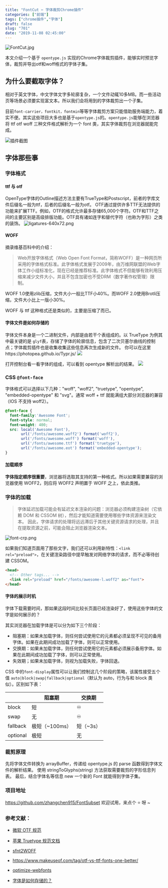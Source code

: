 ```yaml
---
title: "FontCut ✂ 字体裁剪Chrome插件"
categories: ["前端"]
tags: ["chrome插件","字体"]
draft: false
slug: "701"
date: "2019-11-08 02:45:00"
---
```


![FontCut.jpg][1]

本文介绍一个基于 `opentype.js` 实现的Chrome字体裁剪插件，能够实时预览字体，裁剪并导出otf和woff格式的字体子集。


## 为什么要截取字体？
相对于英文字体，中文字体文字多轮廓复杂，一个文件动辄10多MB。而一些活动页等场景必须要实现富文本。所以我们会将用到的字体裁剪出一个子集。

目前`font-carrier，fontkit，fontmin`等等字体裁剪方案只能借助服务端能力，着实不便。其实这些项目大多也是基于`opentype.js`的。`opentype.js`能够在浏览器将 ttf otf woff 三种文件格式解析为一个 font 类，其实字体裁剪在浏览器就能完成。

![插件截图][2]

## 字体那些事

### 字体格式
#### ttf 与 otf
OpenType字体的Outline描述方法主要有TrueType和Postscript，前者的字库文件后缀名一般为ttf，后者的后缀名一般为otf。
OTF通过提供许多TTF无法提供的功能来扩展TTF。例如，OTF的格式允许最多存储65,000个字符。OTF和TTF之间的主要区别是高级排版功能。OTF具有诸如连字和替代字符（也称为字形）之类的装饰。
![ligatures-640x72.png][3]


#### WOFF
摘录维基百科中的介绍：
> Web开放字体格式（Web Open Font Format，简称WOFF）是一种网页所采用的字体格式标准。此字体格式发展于2009年，由万维网联盟的Web字体工作小组标准化，现在已经是推荐标准。此字体格式不但能够有效利用压缩来减少文件大小，并且不包含加密也不受DRM（数字著作权管理）限制。

WOFF 1.0使用zlib压缩，文件大小一般比TTF小40%。而WOFF 2.0使用Brotli压缩，文件大小比上一版小30%。

WOFF 与 ttf 这种格式还是类似的，主要是压缩了而已。

#### 字体文件是如何存储的
字体文件本身是一个二进制文件，内部是由若干个表组成的。以 TrueType 为例其中最关键的是 `glyf`表，存储了字体的轮廓信息，包含了二次贝塞尔曲线的控制点；字体裁剪插件也是收集收集这些信息再次生成新的文件。
你可以在这里https://photopea.github.io/Typr.js/ 
![](https://i.loli.net/2020/10/13/OLe1V5WNEn9o6GH.png)

打开控制台看一看字体的组成，可以看到 opentype 解析出的结果。
![](https://i.loli.net/2020/10/13/LkF2ZBWsMVrnmdl.png)

### CSS `@font-face`

字体格式可以选择以下几种："woff", "woff2", "truetype", "opentype", "embedded-opentype" 和 "svg"。通常 woff + ttf 就能满组大部分浏览器的兼容（IOS 不支持 woff2）。

```css
@font-face {
  font-family:'Awesome Font';
  font-style: normal;
  font-weight: 400;
  src: local('Awesome Font'),
       url('/fonts/awesome.woff2') format('woff2'),
       url('/fonts/awesome.woff') format('woff'),
       url('/fonts/awesome.ttf') format('truetype'),
       url('/fonts/awesome.eot') format('embedded-opentype');
}
```

#### 加载顺序
**字体指定顺序很重要**，浏览器将选取其支持的第一种格式。所以如果需要兼容的浏览器使用 WOFF2，则应将 WOFF2 声明置于 WOFF 之上，依此类推。

### 字体的加载
> 字体延迟加载可能会有延迟文本渲染的问题：浏览器必须构建渲染树（它依赖 DOM 和 CSSOM 树），然后才能知道需要使用哪些字体资源来渲染文本。 因此，字体请求的处理将远远滞后于其他关键资源请求的处理，并且在提取资源之前，可能会阻止浏览器渲染文本。

![font-crp.png][4]

如果我们知道页面用了那些文字，我们还可以利用新特性：`<link rel="preload">`，在关键渲染路径中提早触发对网络字体的请求，而不必等待创建 CSSOM。

```html
<head>
  <!-- Other tags... -->
  <link rel="preload" href="/fonts/awesome-l.woff2" as="font">
</head>
```

#### 字体的展示时机

字体下载需要时间，那如果这段时间比较长页面已经渲染好了，使用这些字体的文字是如何展示的？

其实浏览器在加载字体是可以分为如下三个阶段：
- 阻塞期：如果未加载字体，则任何尝试使用它的元素都必须呈现不可见的备用字体。如果在此期间成功加载了字体，则可以正常使用。
- 交换期：如果未加载字体，则任何尝试使用它的元素都必须展示备用字体。如果在此期间成功加载了字体，则可以正常使用。
- 失效期；如果未加载字体，则视为加载失败，字体回退。

CSS 中的`font-display`属性可以让我们控制这几个阶段的策略，该属性接受五个值 `auto|block|swap|fallback|optional`（默认为 auto，行为与和 block 类似）。区别如下表：


|          |  阻塞期   | 交换期 |
| -------- | --------------- | ----------- |
| block    | 短           | ♾        |
| swap     | 无            | ♾           |
| fallback | 极短（~100ms） | 短（~3s）     |
| optional | 极短            | 无        |

### 裁剪原理
先将字体文件转换为 arrayBuffer，传递给 opentype.js 的 parse 函数得到字体文件的解析结果。
使用 stringToGlyphs(string) 方法获取需要裁剪的字形信息列表。
最后，结合字体名等信息 new 一个新的 Font 就能得到字体子集。

### 项目地址
https://github.com/zhangchen915/FontSubset 
欢迎试用，来点个 ⭐ 呀 ~


### 参考文献：
- [微软 OTF 规范](http://www.microsoft.com/typography/otspec/otff.htm "OTF")
- [苹果 Truetype 规范文档](https://developer.apple.com/fonts/TTRefMan/RM06/Chap6.html "Truetype")
- [sfnt2WOFF]( https://github.com/odemiral/woff2sfnt-sfnt2woff/blob/master/ "WOFF")
- https://www.makeuseof.com/tag/otf-vs-ttf-fonts-one-better/
- [optimize-webfonts][7]
- [字体是如何存储的？](https://zhuanlan.zhihu.com/p/53036815 "字体是如何存储的？") 


  [1]: https://img.zhangchen915.com/2019/11/1086516777.jpg
  [2]: https://img.zhangchen915.com/2019/11/2484991210.png
  [3]: https://img.zhangchen915.com/2019/11/2874624131.png
  [4]: https://img.zhangchen915.com/2019/11/4080563420.png
  [5]: https://github.com/zhangchen915/FontSubset
  [6]: https://github.com/caryll/
  [7]: https://developers.google.com/web/fundamentals/performance/optimizing-content-efficiency/webfont-optimization#%E4%BC%98%E5%8C%96%E5%8A%A0%E8%BD%BD%E5%92%8C%E6%B8%B2%E6%9F%93
